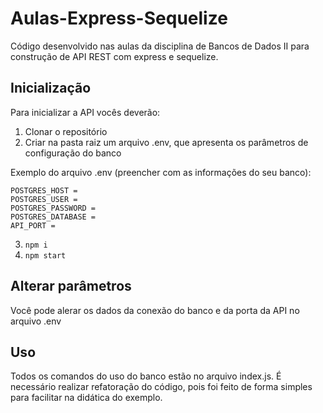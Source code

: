 # Aulas-Express-Sequelize

Código desenvolvido nas aulas da disciplina de Bancos de Dados II para construção de API REST com express e sequelize.

## Inicialização
Para inicializar a API vocês deverão:
1. Clonar o repositório
2. Criar na pasta raiz um arquivo .env, que apresenta os parâmetros de configuração do banco

Exemplo do arquivo .env (preencher com as informações do seu banco):
```
POSTGRES_HOST = 
POSTGRES_USER = 
POSTGRES_PASSWORD = 
POSTGRES_DATABASE = 
API_PORT =  
```

3. ```npm i```
4. ```npm start```

## Alterar parâmetros
Você pode alerar os dados da conexão do banco e da porta da API no arquivo .env

## Uso
Todos os comandos do uso do banco estão no arquivo index.js. É necessário realizar refatoração do código, pois foi feito de forma simples para facilitar na didática do exemplo.
